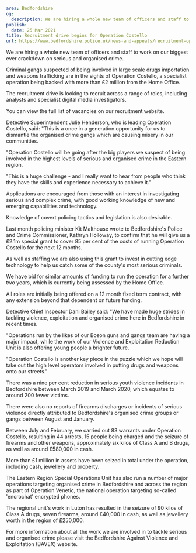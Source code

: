 ```yaml
area: Bedfordshire
og:
  description: We are hiring a whole new team of officers and staff to work on our biggest ever crackdown on serious and organised crime.
publish:
  date: 25 Mar 2021
title: Recruitment drive begins for Operation Costello
url: https://www.bedfordshire.police.uk/news-and-appeals/recruitment-operation-costello-mar21
```

We are hiring a whole new team of officers and staff to work on our biggest ever crackdown on serious and organised crime.

Criminal gangs suspected of being involved in large scale drugs importation and weapons trafficking are in the sights of Operation Costello, a specialist operation being backed with more than £2 million from the Home Office.

The recruitment drive is looking to recruit across a range of roles, including analysts and specialist digital media investigators.

You can view the full list of vacancies on our recruitment website.

Detective Superintendent Julie Henderson, who is leading Operation Costello, said: "This is a once in a generation opportunity for us to dismantle the organised crime gangs which are causing misery in our communities.

"Operation Costello will be going after the big players we suspect of being involved in the highest levels of serious and organised crime in the Eastern region.

"This is a huge challenge - and I really want to hear from people who think they have the skills and experience necessary to achieve it."

Applications are encouraged from those with an interest in investigating serious and complex crime, with good working knowledge of new and emerging capabilities and technology.

Knowledge of covert policing tactics and legislation is also desirable.

Last month policing minister Kit Malthouse wrote to Bedfordshire's Police and Crime Commissioner, Kathryn Holloway, to confirm that he will give us a £2.1m special grant to cover 85 per cent of the costs of running Operation Costello for the next 12 months.

As well as staffing we are also using this grant to invest in cutting edge technology to help us catch some of the county's most serious criminals.

We have bid for similar amounts of funding to run the operation for a further two years, which is currently being assessed by the Home Office.

All roles are initially being offered on a 12 month fixed term contract, with any extension beyond that dependent on future funding.

Detective Chief Inspector Dani Bailey said: "We have made huge strides in tackling violence, exploitation and organised crime here in Bedfordshire in recent times.

"Operations run by the likes of our Boson guns and gangs team are having a major impact, while the work of our Violence and Exploitation Reduction Unit is also offering young people a brighter future.

"Operation Costello is another key piece in the puzzle which we hope will take out the high level operators involved in putting drugs and weapons onto our streets."

There was a nine per cent reduction in serious youth violence incidents in Bedfordshire between March 2019 and March 2020, which equates to around 200 fewer victims.

There were also no reports of firearms discharges or incidents of serious violence directly attributed to Bedfordshire's organised crime groups or gangs between August and January.

Between July and February, we carried out 83 warrants under Operation Costello, resulting in 44 arrests, 15 people being charged and the seizure of firearms and other weapons, approximately six kilos of Class A and B drugs, as well as around £580,000 in cash.

More than £1 million in assets have been seized in total under the operation, including cash, jewellery and property.

The Eastern Region Special Operations Unit has also run a number of major operations targeting organised crime in Bedfordshire and across the region as part of Operation Venetic, the national operation targeting so-called 'encrochat' encrypted phones.

The regional unit's work in Luton has resulted in the seizure of 90 kilos of Class A drugs, seven firearms, around £40,000 in cash, as well as jewellery worth in the region of £250,000.

For more information about all the work we are involved in to tackle serious and organised crime please visit the Bedfordshire Against Violence and Exploitation (BAVEX) website.
